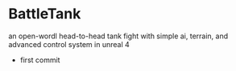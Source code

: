 # BattleTank
an open-wordl head-to-head tank fight with simple ai, terrain, and advanced control system in unreal 4

* first commit
